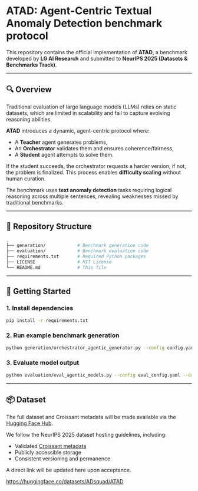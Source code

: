 # ATAD: Agent-Centric Textual Anomaly Detection benchmark protocol

This repository contains the official implementation of **ATAD**, a benchmark developed by **LG AI Research** and submitted to **NeurIPS 2025 (Datasets & Benchmarks Track)**.

---

## 🔍 Overview

Traditional evaluation of large language models (LLMs) relies on static datasets, which are limited in scalability and fail to capture evolving reasoning abilities.

**ATAD** introduces a dynamic, agent-centric protocol where:
- A **Teacher** agent generates problems,
- An **Orchestrator** validates them and ensures coherence/fairness,
- A **Student** agent attempts to solve them.

If the student succeeds, the orchestrator requests a harder version; if not, the problem is finalized. This process enables **difficulty scaling** without human curation.

The benchmark uses **text anomaly detection** tasks requiring logical reasoning across multiple sentences, revealing weaknesses missed by traditional benchmarks.

---

## 📁 Repository Structure

```bash
.
├── generation/            # Benchmark generation code
├── evaluation/            # Benchmark evaluation code
├── requirements.txt       # Required Python packages
├── LICENSE                # MIT License
└── README.md              # This file
```

---

## 🚀 Getting Started

### 1. Install dependencies
```bash
pip install -r requirements.txt
```
### 2. Run example benchmark generation
```bash
python generation/orchestrator_agentic_generator.py --config config.yaml
```
### 3. Evaluate model output
```bash
python evaluation/eval_agentic_models.py --config eval_config.yaml --dataset 'path/your/data'
```
---
## 📦 Dataset

The full dataset and Croissant metadata will be made available via the [Hugging Face Hub](https://huggingface.co/datasets/ADsquad/ATAD).

We follow the NeurIPS 2025 dataset hosting guidelines, including:
- Validated [Croissant metadata](https://github.com/mlcommons/croissant)
- Publicly accessible storage
- Consistent versioning and permanence

A direct link will be updated here upon acceptance.


https://huggingface.co/datasets/ADsquad/ATAD


